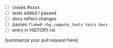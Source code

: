  - [ ] closes #xxxx
 - [ ] tests added / passed
 - [ ] docs reflect changes
 - [ ] passes ``flake8 rhg_compute_tools tests docs``
 - [ ] entry in HISTORY.rst

[summarize your pull request here]